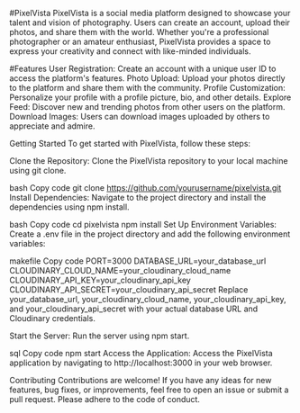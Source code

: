 #PixelVista
PixelVista is a social media platform designed to showcase your talent and vision of photography. Users can create an account, upload their photos, and share them with the world. Whether you're a professional photographer or an amateur enthusiast, PixelVista provides a space to express your creativity and connect with like-minded individuals.

#Features
User Registration: Create an account with a unique user ID to access the platform's features.
Photo Upload: Upload your photos directly to the platform and share them with the community.
Profile Customization: Personalize your profile with a profile picture, bio, and other details.
Explore Feed: Discover new and trending photos from other users on the platform.
Download Images: Users can download images uploaded by others to appreciate and admire.

Getting Started
To get started with PixelVista, follow these steps:

Clone the Repository: Clone the PixelVista repository to your local machine using git clone.

bash
Copy code
git clone https://github.com/yourusername/pixelvista.git
Install Dependencies: Navigate to the project directory and install the dependencies using npm install.

bash
Copy code
cd pixelvista
npm install
Set Up Environment Variables: Create a .env file in the project directory and add the following environment variables:

makefile
Copy code
PORT=3000
DATABASE_URL=your_database_url
CLOUDINARY_CLOUD_NAME=your_cloudinary_cloud_name
CLOUDINARY_API_KEY=your_cloudinary_api_key
CLOUDINARY_API_SECRET=your_cloudinary_api_secret
Replace your_database_url, your_cloudinary_cloud_name, your_cloudinary_api_key, and your_cloudinary_api_secret with your actual database URL and Cloudinary credentials.

Start the Server: Run the server using npm start.

sql
Copy code
npm start
Access the Application: Access the PixelVista application by navigating to http://localhost:3000 in your web browser.

Contributing
Contributions are welcome! If you have any ideas for new features, bug fixes, or improvements, feel free to open an issue or submit a pull request. Please adhere to the code of conduct.
